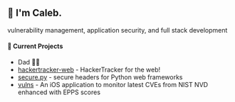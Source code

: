 ## 👋 I'm Caleb.

vulnerability management, application security, and full stack development

#### 🚀 Current Projects

- Dad 👶👧
- [hackertracker-web](https://github.com/junctor/hackertracker-web) - HackerTracker for the web!
- [secure.py](https://github.com/cak/secure) - secure headers for Python web frameworks
- [vulns](https://github.com/cak/vulns) - An iOS application to monitor latest CVEs from NIST NVD enhanced with EPPS scores
